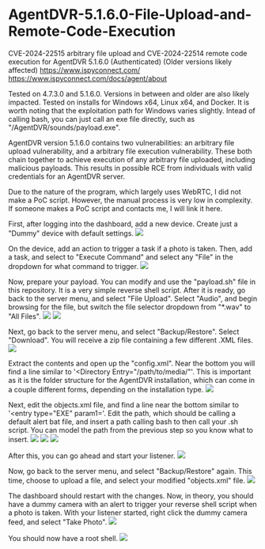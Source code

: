 # AgentDVR-5.1.6.0-File-Upload-and-Remote-Code-Execution
CVE-2024-22515 arbitrary file upload and CVE-2024-22514 remote code execution for AgentDVR 5.1.6.0 (Authenticated)
(Older versions likely affected)
https://www.ispyconnect.com/
https://www.ispyconnect.com/docs/agent/about

Tested on 4.7.3.0 and 5.1.6.0. Versions in between and older are also likely impacted. Tested on installs for Windows x64, Linux x64, and Docker. It is worth noting that the exploitation path for Windows varies slightly. Intead of calling bash, you can just call an exe file directly, such as "/AgentDVR/sounds/payload.exe".

AgentDVR version 5.1.6.0 contains two vulnerabilities: an arbitrary file upload vulnerability, and a arbitrary file execution vulnerability. These both chain together to achieve execution of any arbitrary file uploaded, including malicious payloads. This results in possible RCE from individuals with valid credentials for an AgentDVR server.

Due to the nature of the program, which largely uses WebRTC, I did not make a PoC script. However, the manual process is very low in complexity. If someone makes a PoC script and contacts me, I will link it here.


First, after logging into the dashboard, add a new device. Create just a "Dummy" device with default settings.
![](pics/create_dummy.png)


On the device, add an action to trigger a task if a photo is taken. Then, add a task, and select to "Execute Command" and select any "File" in the dropdown for what command to trigger.
![](pics/add_command.png)


Now, prepare your payload. You can modify and use the "payload.sh" file in this repository. It is a very simple reverse shell script.
After it is ready, go back to the server menu, and select "File Upload". Select "Audio", and begin browsing for the file, but switch the file selector dropdown from "*.wav" to "All Files".
![](pics/upload_payload.png)
![](pics/upload_audio.png)


Next, go back to the server menu, and select "Backup/Restore". Select "Download". You will receive a zip file containing a few different .XML files.
![](pics/download_backup.png)


Extract the contents and open up the "config.xml". Near the bottom you will find a line similar to '<Directory Entry="/path/to/media/"'. This is important as it is the folder structure for the AgentDVR installation, which can come in a couple different forms, depending on the installation type.
![](pics/find_path.png)


Next, edit the objects.xml file, and find a line near the bottom similar to '<entry type="EXE" param1='. Edit the path, which should be calling a default alert bat file, and insert a path calling bash to then call your .sh script. You can model the path from the previous step so you know what to insert.
![](pics/edit_objects.png)
![](pics/edit_path.png)
![](pics/path_payload.png)


After this, you can go ahead and start your listener.
![](pics/start_listener.png)


Now, go back to the server menu, and select "Backup/Restore" again. This time, choose to upload a file, and select your modified "objects.xml" file.
![](pics/upload_objects.png)


The dashboard should restart with the changes. Now, in theory, you should have a dummy camera with an alert to trigger your reverse shell script when a photo is taken. With your listener started, right click the dummy camera feed, and select "Take Photo".
![](pics/take_photo.png)


You should now have a root shell.
![](pics/root.png)
